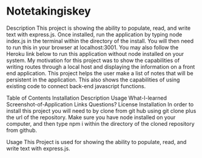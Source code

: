 # Notetakingiskey
Description
This project is showing the ability to populate, read, and write text with express.js. Once installed, run the application by typing node index.js in the terminal within the directory of the install. You will then need to run this in your browser at localhost:3001. You may also follow the Heroku link below to run this application without node installed on your system. My motivation for this project was to show the capabilities of writing routes through a local host and displaying the information on a front end application. This project helps the user make a list of notes that will be persistent in the application. This also shows the capabilities of using existing code to connect back-end javascript functions.

Table of Contents
Installation
Description
Usage
What-I-learned
Screenshot-of-Application
Links
Questions?
License
Installation
In order to install this project you will need to by clone from git hub using git clone plus the url of the repository. Make sure you have node installed on your computer, and then type npm i within the directory of the cloned repository from github.

Usage
This Project is used for showing the ability to populate, read, and write text with express.js.

